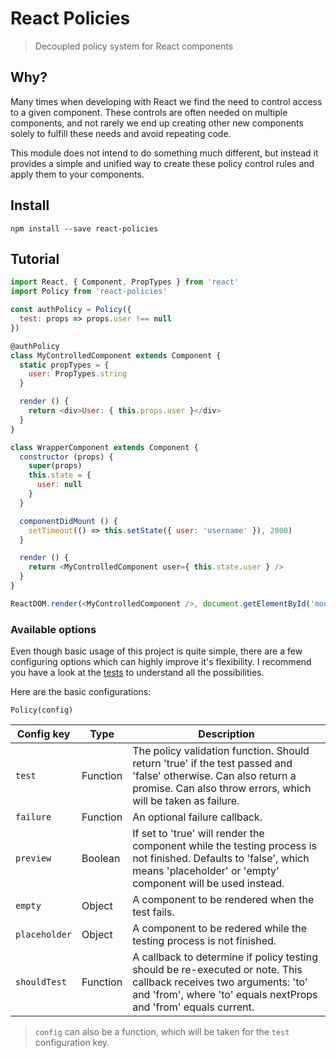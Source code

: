 # React Policies

> Decoupled policy system for React components

## Why?

Many times when developing with React we find the need to control access to a given component. These controls are often needed on multiple components, and not rarely we end up creating other new components solely to fulfill these needs and avoid repeating code.

This module does not intend to do something much different, but instead it provides a simple and unified way to create these policy control rules and apply them to your components.

## Install

`npm install --save react-policies`

## Tutorial

```js
import React, { Component, PropTypes } from 'react'
import Policy from 'react-policies'

const authPolicy = Policy({
  test: props => props.user !== null
})

@authPolicy
class MyControlledComponent extends Component {
  static propTypes = {
    user: PropTypes.string
  }

  render () {
    return <div>User: { this.props.user }</div>
  }
}

class WrapperComponent extends Component {
  constructor (props) {
    super(props)
    this.state = {
      user: null
    }
  }

  componentDidMount () {
    setTimeout(() => this.setState({ user: 'username' }), 2000)
  }

  render () {
    return <MyControlledComponent user={ this.state.user } />
  }
}

ReactDOM.render(<MyControlledComponent />, document.getElementById('mount'))

```

### Available options

Even though basic usage of this project is quite simple, there are a few configuring options which can highly improve it's flexibility. I recommend you have a look at the [tests](__tests__) to understand all the possibilities.

Here are the basic configurations:

`Policy(config)`

Config key              | Type     | Description
------------------------|----------|-----------
`test`                  | Function | The policy validation function. Should return 'true' if the test passed and 'false' otherwise. Can also return a promise. Can also throw errors, which will be taken as failure.
`failure`               | Function | An optional failure callback.
`preview`               | Boolean  | If set to 'true' will render the component while the testing process is not finished. Defaults to 'false', which means 'placeholder' or 'empty' component will be used instead.
`empty`                 | Object   | A component to be rendered when the test fails.
`placeholder`           | Object   | A component to be redered while the testing process is not finished.
`shouldTest`            | Function | A callback to determine if policy testing should be re-executed or note. This callback receives two arguments: 'to' and 'from', where 'to' equals nextProps and 'from' equals current.

> `config` can also be a function, which will be taken for the `test` configuration key.
